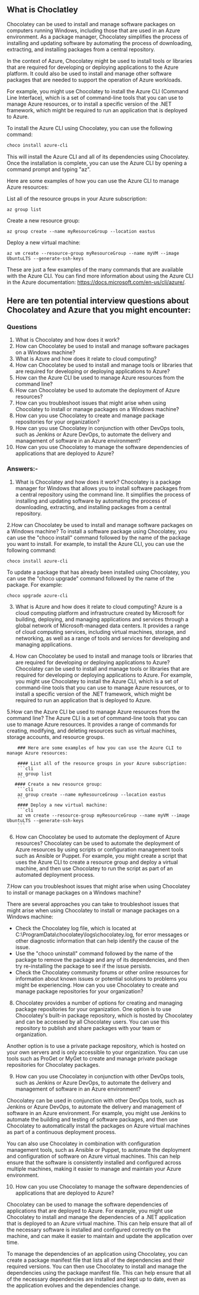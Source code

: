 
## What is Choclatley


Chocolatey can be used to install and manage software packages on computers running Windows, including those that are used in an Azure environment. As a package manager, Chocolatey simplifies the process of installing and updating software by automating the process of downloading, extracting, and installing packages from a central repository.

In the context of Azure, Chocolatey might be used to install tools or libraries that are required for developing or deploying applications to the Azure platform. It could also be used to install and manage other software packages that are needed to support the operation of Azure workloads.

For example, you might use Chocolatey to install the Azure CLI (Command Line Interface), which is a set of command-line tools that you can use to manage Azure resources, or to install a specific version of the .NET framework, which might be required to run an application that is deployed to Azure.

To install the Azure CLI using Chocolatey, you can use the following command:

```powershell
choco install azure-cli
```
This will install the Azure CLI and all of its dependencies using Chocolatey. Once the installation is complete, you can use the Azure CLI by opening a command prompt and typing "az".

Here are some examples of how you can use the Azure CLI to manage Azure resources:

List all of the resource groups in your Azure subscription:
```cli
az group list
```
Create a new resource group:
```cli
az group create --name myResourceGroup --location eastus
```
Deploy a new virtual machine:
```
az vm create --resource-group myResourceGroup --name myVM --image UbuntuLTS --generate-ssh-keys
```
These are just a few examples of the many commands that are available with the Azure CLI. You can find more information about using the Azure CLI in the Azure documentation: https://docs.microsoft.com/en-us/cli/azure/.

## Here are ten potential interview questions about Chocolatey and Azure that you might encounter:
### Questions

1. What is Chocolatey and how does it work?
2. How can Chocolatey be used to install and manage software packages on a Windows machine?
3. What is Azure and how does it relate to cloud computing?
4. How can Chocolatey be used to install and manage tools or libraries that are required for developing or deploying applications to Azure?
5. How can the Azure CLI be used to manage Azure resources from the command line?
6. How can Chocolatey be used to automate the deployment of Azure resources?
7. How can you troubleshoot issues that might arise when using Chocolatey to install or manage packages on a Windows machine?
8. How can you use Chocolatey to create and manage package repositories for your organization?
9. How can you use Chocolatey in conjunction with other DevOps tools, such as Jenkins or Azure DevOps, to automate the delivery and management of software in an Azure environment?
10. How can you use Chocolatey to manage the software dependencies of applications that are deployed to Azure?

### Answers:-

1. What is Chocolatey and how does it work?
Chocolatey is a package manager for Windows that allows you to install software packages from a central repository using the command line. It simplifies the process of installing and updating software by automating the process of downloading, extracting, and installing packages from a central repository.

2.How can Chocolatey be used to install and manage software packages on a Windows machine?
To install a software package using Chocolatey, you can use the "choco install" command followed by the name of the package you want to install. For example, to install the Azure CLI, you can use the following command:

```
choco install azure-cli
```
To update a package that has already been installed using Chocolatey, you can use the "choco upgrade" command followed by the name of the package. For example:

```
choco upgrade azure-cli
```

3. What is Azure and how does it relate to cloud computing?
Azure is a cloud computing platform and infrastructure created by Microsoft for building, deploying, and managing applications and services through a global network of Microsoft-managed data centers. It provides a range of cloud computing services, including virtual machines, storage, and networking, as well as a range of tools and services for developing and managing applications.

4. How can Chocolatey be used to install and manage tools or libraries that are required for developing or deploying applications to Azure?
Chocolatey can be used to install and manage tools or libraries that are required for developing or deploying applications to Azure. For example, you might use Chocolatey to install the Azure CLI, which is a set of command-line tools that you can use to manage Azure resources, or to install a specific version of the .NET framework, which might be required to run an application that is deployed to Azure.

5.How can the Azure CLI be used to manage Azure resources from the command line?
The Azure CLI is a set of command-line tools that you can use to manage Azure resources. It provides a range of commands for creating, modifying, and deleting resources such as virtual machines, storage accounts, and resource groups.

        ### Here are some examples of how you can use the Azure CLI to manage Azure resources:

        #### List all of the resource groups in your Azure subscription:
        ```cli
        az group list
        ```
       #### Create a new resource group:
        ```cli
        az group create --name myResourceGroup --location eastus
        ```
        #### Deploy a new virtual machine:
        ```cli
        az vm create --resource-group myResourceGroup --name myVM --image UbuntuLTS --generate-ssh-keys
        ```

6. How can Chocolatey be used to automate the deployment of Azure resources?
Chocolatey can be used to automate the deployment of Azure resources by using scripts or configuration management tools such as Ansible or Puppet. For example, you might create a script that uses the Azure CLI to create a resource group and deploy a virtual machine, and then use Chocolatey to run the script as part of an automated deployment process.

7.How can you troubleshoot issues that might arise when using Chocolatey to install or manage packages on a Windows machine?

There are several approaches you can take to troubleshoot issues that might arise when using Chocolatey to install or manage packages on a Windows machine:

* Check the Chocolatey log file, which is located at C:\ProgramData\chocolatey\logs\chocolatey.log, for error messages or other diagnostic information that can help identify the cause of the issue.
* Use the "choco uninstall" command followed by the name of the package to remove the package and any of its dependencies, and then try re-installing the package to see if the issue persists.
* Check the Chocolatey community forums or other online resources for information about known issues or potential solutions to problems you might be experiencing.
How can you use Chocolatey to create and manage package repositories for your organization?

8. Chocolatey provides a number of options for creating and managing package repositories for your organization. One option is to use Chocolatey's built-in package repository, which is hosted by Chocolatey and can be accessed by all Chocolatey users. You can use this repository to publish and share packages with your team or organization.

Another option is to use a private package repository, which is hosted on your own servers and is only accessible to your organization. You can use tools such as ProGet or MyGet to create and manage private package repositories for Chocolatey packages.

9. How can you use Chocolatey in conjunction with other DevOps tools, such as Jenkins or Azure DevOps, to automate the delivery and management of software in an Azure environment?

Chocolatey can be used in conjunction with other DevOps tools, such as Jenkins or Azure DevOps, to automate the delivery and management of software in an Azure environment. For example, you might use Jenkins to automate the building and testing of software packages, and then use Chocolatey to automatically install the packages on Azure virtual machines as part of a continuous deployment process.

You can also use Chocolatey in combination with configuration management tools, such as Ansible or Puppet, to automate the deployment and configuration of software on Azure virtual machines. This can help ensure that the software is consistently installed and configured across multiple machines, making it easier to manage and maintain your Azure environment.

10. How can you use Chocolatey to manage the software dependencies of applications that are deployed to Azure?

Chocolatey can be used to manage the software dependencies of applications that are deployed to Azure. For example, you might use Chocolatey to install and manage the dependencies of a .NET application that is deployed to an Azure virtual machine. This can help ensure that all of the necessary software is installed and configured correctly on the machine, and can make it easier to maintain and update the application over time.

To manage the dependencies of an application using Chocolatey, you can create a package manifest file that lists all of the dependencies and their required versions. You can then use Chocolatey to install and manage the dependencies using the package manifest file. This can help ensure that all of the necessary dependencies are installed and kept up to date, even as the application evolves and the dependencies change.
